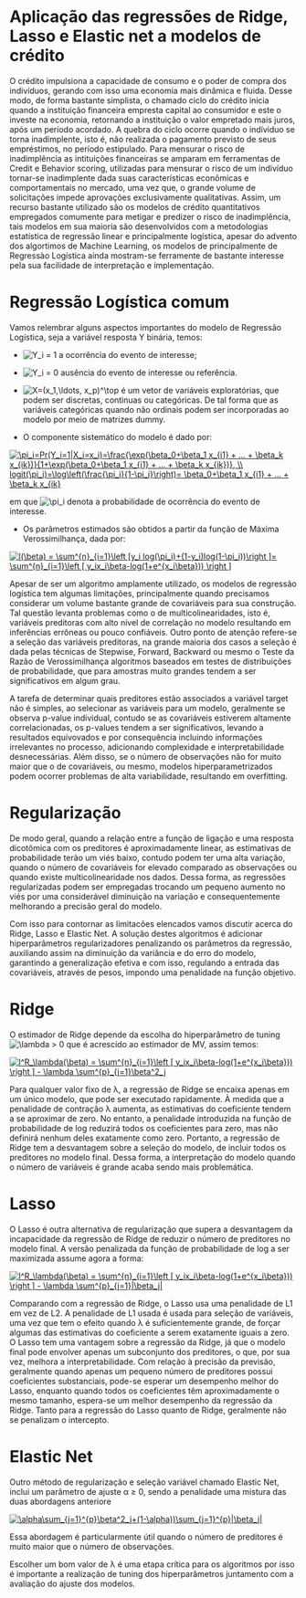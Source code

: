 # Aplicação das regressões de Ridge, Lasso e Elastic net a modelos de crédito

O crédito impulsiona a capacidade de consumo e o poder de compra dos indivíduos, gerando com isso uma economia mais dinâmica e fluida. Desse modo, de forma bastante simplista, o chamado ciclo do crédito inicia quando a instituição financeira empresta capital ao consumidor e este o investe na economia, retornando a instituição o valor empretado mais juros, após um período acordado. 
A quebra do ciclo ocorre quando o indíviduo se torna inadimplente, isto é, não realizada o pagamento previsto de seus empréstimos, no período estipulado. Para mensurar o risco de inadimplência  as intituições financeiras se amparam em ferramentas de Credit e Behavior scoring, utilizadas para mensurar o risco de um indivíduo tornar-se inadimplente dada suas características econômicas e comportamentais no mercado, uma vez que, o grande volume de solicitações impede aprovações exclusivamente qualitativas.
Assim, um recurso bastante utilizado são os modelos de crédito quantitativos empregados comumente para metigar e predizer o risco de inadimplência, tais modelos em sua maioria são desenvolvidos com a metodologias estatística de regressão linear e principalmente logística, apesar do advento dos algortimos de Machine Learning, os modelos de principalmente de Regressào Logística ainda mostram-se ferramente de bastante interesse pela sua facilidade de interpretação e implementação.

# Regressão Logística comum

Vamos relembrar alguns aspectos importantes do modelo de Regressão Logística, seja a variável resposta Y binária, temos:

- <img src="https://latex.codecogs.com/gif.latex?Y_i" title="Y_i" /> = 1 a ocorrência do evento de interesse;

- <img src="https://latex.codecogs.com/gif.latex?Y_i" title="Y_i" /> = 0 ausência do evento de interesse ou referência.

- <img src="https://latex.codecogs.com/gif.latex?X=(x_1,\ldots,&space;x_p)^\top" title="X=(x_1,\ldots, x_p)^\top" /> é um vetor de variáveis exploratórias, que podem ser discretas, continuas ou categóricas. De tal forma que as variáveis categóricas quando não ordinais podem ser incorporadas ao modelo por meio de matrizes dummy.

- O componente sistemático do modelo é dado por:

<a href="https://www.codecogs.com/eqnedit.php?latex=\pi_i=Pr(Y_i=1|X_i=x_i)=\frac{\exp(\beta_0&plus;\beta_1&space;x_{i1}&space;&plus;&space;...&space;&plus;&space;\beta_k&space;x_{ik})}{1&plus;\exp(\beta_0&plus;\beta_1&space;x_{i1}&space;&plus;&space;...&space;&plus;&space;\beta_k&space;x_{ik})},&space;\\&space;logit(\pi_i)=\log\left(\frac{\pi_i}{1-\pi_i}\right)=&space;\beta_0&plus;\beta_1&space;x_{i1}&space;&plus;&space;...&space;&plus;&space;\beta_k&space;x_{ik}" target="_blank"><img src="https://latex.codecogs.com/gif.latex?\pi_i=Pr(Y_i=1|X_i=x_i)=\frac{\exp(\beta_0&plus;\beta_1&space;x_{i1}&space;&plus;&space;...&space;&plus;&space;\beta_k&space;x_{ik})}{1&plus;\exp(\beta_0&plus;\beta_1&space;x_{i1}&space;&plus;&space;...&space;&plus;&space;\beta_k&space;x_{ik})},&space;\\&space;logit(\pi_i)=\log\left(\frac{\pi_i}{1-\pi_i}\right)=&space;\beta_0&plus;\beta_1&space;x_{i1}&space;&plus;&space;...&space;&plus;&space;\beta_k&space;x_{ik}" title="\pi_i=Pr(Y_i=1|X_i=x_i)=\frac{\exp(\beta_0+\beta_1 x_{i1} + ... + \beta_k x_{ik})}{1+\exp(\beta_0+\beta_1 x_{i1} + ... + \beta_k x_{ik})}, \\ logit(\pi_i)=\log\left(\frac{\pi_i}{1-\pi_i}\right)= \beta_0+\beta_1 x_{i1} + ... + \beta_k x_{ik}" /></a>

em que <img src="https://latex.codecogs.com/gif.latex?\pi_i" title="\pi_i" /> denota a probabilidade de ocorrência do evento de interesse.

- Os parâmetros estimados são obtidos a partir da função de Máxima Verossimilhança, dada por:

<a href="https://www.codecogs.com/eqnedit.php?latex=l(\beta)&space;=&space;\sum^{n}_{i=1}\left&space;[y_i&space;log(\pi_i)&plus;(1-y_i)log(1-\pi_i))\right&space;]=&space;\sum^{n}_{i=1}\left&space;[&space;y_ix_i\beta-log(1&plus;e^{x_i\beta}))&space;\right&space;]" target="_blank"><img src="https://latex.codecogs.com/gif.latex?l(\beta)&space;=&space;\sum^{n}_{i=1}\left&space;[y_i&space;log(\pi_i)&plus;(1-y_i)log(1-\pi_i))\right&space;]=&space;\sum^{n}_{i=1}\left&space;[&space;y_ix_i\beta-log(1&plus;e^{x_i\beta}))&space;\right&space;]" title="l(\beta) = \sum^{n}_{i=1}\left [y_i log(\pi_i)+(1-y_i)log(1-\pi_i))\right ]= \sum^{n}_{i=1}\left [ y_ix_i\beta-log(1+e^{x_i\beta})) \right ]" /></a>

Apesar de ser um algoritmo amplamente utilizado, os modelos de regressão logística tem algumas limitações, principalmente quando precisamos considerar um volume bastante grande de covariáveis para sua construção. Tal questão levanta problemas como o de multicolinearidades, isto é, variáveis preditoras com alto nível de correlação no modelo resultando em inferências errôneas ou pouco confiáveis.
Outro ponto de atenção refere-se a seleção das variáveis preditoras, na grande maioria dos casos a seleção é dada pelas técnicas de Stepwise, Forward, Backward ou mesmo o Teste da Razão de Verossimilhança algoritmos baseados em testes de distribuições de probabilidade, que para amostras muito grandes tendem a ser significativos em algum grau. 

A tarefa de determinar quais preditores estão associados a variável target não é simples, ao selecionar as variáveis para um modelo, geralmente se observa p-value individual, contudo se as covariáveis estiverem altamente correlacionadas, os p-values tendem a ser significativos, levando a resultados equivovados e por consequência incluindo informações irrelevantes no processo, adicionando complexidade e interpretabilidade desnecessárias. Além disso, se o número de observações não for muito maior que o de covariáveis, ou mesmo, modelos hiperparametrizados podem ocorrer problemas de alta variabilidade, resultando em overfitting. 

# Regularização

De modo geral, quando a relação entre a função de ligação e uma resposta dicotômica com os preditores é aproximadamente linear, as estimativas de probabilidade terão um viés baixo, contudo podem ter uma alta variação, quando o número de covariáveis for elevado comparado as observações ou quando existe multicolinearidade nos dados. Dessa forma, as regressões regularizadas podem ser empregadas trocando um pequeno aumento no viés por uma considerável diminuição na variação e consequentemente melhorando a precisão geral do modelo.

Com isso para contornar as limitacões elencados vamos discutir acerca do Ridge, Lasso e Elastic Net. A solução destes algoritmos é adicionar hiperparâmetros regularizadores penalizando os parâmetros da regressão, auxiliando assim na diminuição da variância e do erro do modelo, garantindo a generalização efetiva e com isso, regulando a entrada das covariáveis, através de pesos, impondo uma penalidade na função objetivo.

# Ridge

O estimador de Ridge depende da escolha do hiperparâmetro de tuning <img src="https://latex.codecogs.com/gif.latex?\lambda" title="\lambda" /> > 0 que é acrescido ao estimador de MV, assim temos:

<a href="https://www.codecogs.com/eqnedit.php?latex=l^R_\lambda(\beta)&space;=&space;\sum^{n}_{i=1}\left&space;[&space;y_ix_i\beta-log(1&plus;e^{x_i\beta}))&space;\right&space;]&space;-&space;\lambda&space;\sum^{p}_{j=1}\beta^2_j" target="_blank"><img src="https://latex.codecogs.com/gif.latex?l^R_\lambda(\beta)&space;=&space;\sum^{n}_{i=1}\left&space;[&space;y_ix_i\beta-log(1&plus;e^{x_i\beta}))&space;\right&space;]&space;-&space;\lambda&space;\sum^{p}_{j=1}\beta^2_j" title="l^R_\lambda(\beta) = \sum^{n}_{i=1}\left [ y_ix_i\beta-log(1+e^{x_i\beta})) \right ] - \lambda \sum^{p}_{j=1}\beta^2_j" /></a>

Para qualquer valor fixo de λ, a regressão de Ridge se encaixa apenas em um único modelo, que pode ser executado rapidamente. À medida que a penalidade de contração λ aumenta, as estimativas do coeficiente tendem a se aproximar de zero. No entanto, a penalidade introduzida na função de probabilidade de log reduzirá todos os coeficientes para zero, mas não definirá nenhum deles exatamente como zero. Portanto, a regressão de Ridge tem a desvantagem sobre a seleção do modelo, de incluir todos os preditores no modelo final. Dessa forma, a interpretação do modelo quando o número de variáveis é grande acaba sendo mais problemática. 

# Lasso

O Lasso é outra alternativa de regularização que supera a desvantagem da incapacidade da regressão de Ridge de reduzir o número de preditores no modelo final. A versão penalizada da função de probabilidade de log a ser maximizada assume agora a forma:

<a href="https://www.codecogs.com/eqnedit.php?latex=l^L_\lambda(\beta)&space;=&space;\sum^{n}_{i=1}\left&space;[&space;y_ix_i\beta-log(1&plus;e^{x_i\beta}))&space;\right&space;]&space;-&space;\lambda&space;\sum^{p}_{j=1}|\beta_j|" target="_blank"><img src="https://latex.codecogs.com/gif.latex?l^R_\lambda(\beta)&space;=&space;\sum^{n}_{i=1}\left&space;[&space;y_ix_i\beta-log(1&plus;e^{x_i\beta}))&space;\right&space;]&space;-&space;\lambda&space;\sum^{p}_{j=1}|\beta_j|" title="l^R_\lambda(\beta) = \sum^{n}_{i=1}\left [ y_ix_i\beta-log(1+e^{x_i\beta})) \right ] - \lambda \sum^{p}_{j=1}|\beta_j|" /></a>

Comparando com a regressão de Ridge, o Lasso usa uma penalidade de L1 em vez de L2. A penalidade de L1 usada é usada para seleção de variáveis, uma vez que tem o efeito quando λ é suficientemente grande, de forçar algumas das estimativas do coeficiente a serem exatamente iguais a zero. O Lasso tem uma vantagem sobre a regressão da Ridge, já que o modelo final pode envolver apenas um subconjunto dos preditores, o que, por sua vez, melhora a interpretabilidade. Com relação à precisão da previsão, geralmente quando apenas um pequeno número de preditores possui coeficientes substanciais, pode-se esperar um desempenho melhor do Lasso, enquanto quando todos os coeficientes têm aproximadamente o mesmo tamanho, espera-se um melhor desempenho da regressão da Ridge. Tanto para a regressão do Lasso quanto de Ridge, geralmente não se penalizam o intercepto. 

# Elastic Net

Outro método de regularização e seleção variável chamado Elastic Net, inclui um parâmetro de ajuste α ≥ 0, sendo a penalidade uma mistura das duas abordagens anteriore

<a href="https://www.codecogs.com/eqnedit.php?latex=\alpha\sum_{j=1}^{p}\beta^2_j&plus;(1-\alpha))\sum_{j=1}^{p}|\beta_j|" target="_blank"><img src="https://latex.codecogs.com/gif.latex?\alpha\sum_{j=1}^{p}\beta^2_j&plus;(1-\alpha))\sum_{j=1}^{p}|\beta_j|" title="\alpha\sum_{j=1}^{p}\beta^2_j+(1-\alpha))\sum_{j=1}^{p}|\beta_j|" /></a>

Essa abordagem é particularmente útil quando o número de preditores é muito maior que o número de observações.

Escolher um bom valor de λ é uma etapa crítica para os algoritmos por isso é importante a realização de tuning dos hiperparâmetros juntamento com a avaliação do ajuste dos modelos.
